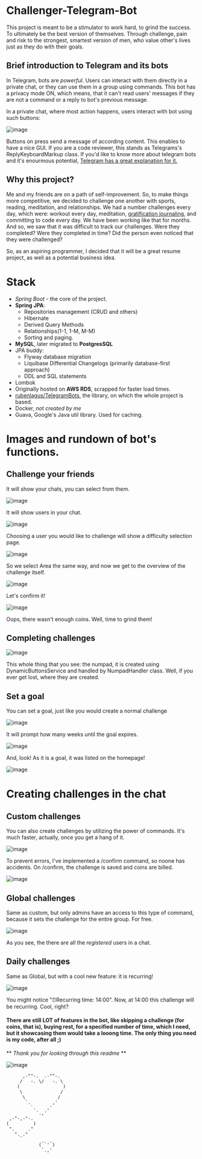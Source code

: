 # Challenger-Telegram-Bot
This project is meant to be a stimulator to work hard, to grind the success. To ultimately be the best version of themselves. Through challenge, pain and risk to the strongest, smartest version of men, who value other's lives just as they do with their goals.
## Brief introduction to Telegram and its bots
In Telegram, bots are *powerful*. Users can interact with them directly in a private chat, or they can use them in a group using commands. This bot has a privacy mode ON, which means, that it can't read users' messages if they are not a command or a reply to bot's previous message.

In a private chat, where most action happens, users interact with bot using such buttons:

![image](https://user-images.githubusercontent.com/108194191/192120732-9d2d0b70-8bd0-45cc-b9e7-22e557268d2a.png)

Buttons on press send a message of according content. This enables to have a nice GUI.
If you are a code reviewer, this stands as Telegrams's ReplyKeyboardMarkup class.
If you'd like to know more about telegram bots and it's enourmous potential, [Telegram has a great explanation for it.](https://core.telegram.org/bots "Telegram has a great explanation for it.")

## Why this project?
Me and my friends are on a path of self-improvement. So, to make things more competitive, we decided to challenge one another with sports, reading, meditation, and relationships. We had a number challenges every day, which were: workout every day, meditation, [gratification journaling](https://blog.mindvalley.com/gratitude-journal/), and committing to code every day. We have been working like that for months.
And so, we saw that it was difficult to track our challenges. Were they completed? Were they completed in time? Did the person even noticed that they were challenged?

So, as an aspiring programmer, I decided that it will be a great resume project, as well as a potential business idea.

# Stack

 - *Spring Boot* - the core of the project.
 - **Spring JPA**:
   - Repositories management (CRUD and others)
    - Hibernate 
    - Derived Query Methods
    - Relationships(1-1, 1-M, M-M)
    - Sorting and paging.
- **MySQL**, later migrated to **PostgresSQL**
- JPA buddy:
  - Flyway database migration 
  - Liquibase Differential Changelogs (primarily database-first approach)
  - DDL and SQL statements
- Lombok 
- Originally hosted on **AWS RDS**, scrapped for faster load times.
- [rubenlagus/TelegramBots](https://github.com/rubenlagus/TelegramBots), the library, on which the whole project is based.
- Docker, *not created by me*
- Guava, Google's Java util library. Used for caching.

# Images and rundown of bot's functions.

## Challenge your friends

It will show your chats, you can select from them.

![image](https://user-images.githubusercontent.com/108194191/192134975-f5d0cff3-ad08-46bc-87cc-347a5e321c31.png)

It will show users in your chat.

![image](https://user-images.githubusercontent.com/108194191/192135207-51d9e191-e9ea-4b74-9d99-469212b1c0bc.png)

Choosing a user you would like to challenge will show a difficulty selection page.

![image](https://user-images.githubusercontent.com/108194191/192135499-cbf010a3-0497-4aae-a1e6-75f602678dee.png)

So we select Area the same way, and now we get to the overview of the challenge itself. 

![image](https://user-images.githubusercontent.com/108194191/192135801-a1ffe31f-96aa-4037-8fa2-48621b030643.png)

Let's confirm it! 

![image](https://user-images.githubusercontent.com/108194191/192135826-0f176a76-2e39-4f82-bd3a-8b807364812d.png)

Oops, there wasn't enough coins. Well, time to grind them!

## Completing challenges

![image](https://user-images.githubusercontent.com/108194191/192139252-9764b311-5447-4f64-99ec-1c8a6b640e3a.png)

This whole thing that you see: the numpad, it is created using DynamicButtonsService and handled by NumpadHandler class. Well, if you ever get lost, where they are created.

## Set a goal

You can set a goal, just like you would create a normal challenge

![image](https://user-images.githubusercontent.com/108194191/192134669-7624c61f-1c9f-416b-a1c4-ad16b18e239d.png)

It will prompt how many weeks until the goal expires.

![image](https://user-images.githubusercontent.com/108194191/192134754-ae81acfa-4dbb-45e6-8d2c-aa1e503bfd75.png)

And, look! As it is a goal, it was listed on the homepage!

![image](https://user-images.githubusercontent.com/108194191/192139563-51f84f4f-c08f-4036-8b0b-b6c94bbec6ff.png)

# Creating challenges in the chat
## Custom challenges

You can also create challenges by utilizing the power of commands. It's much faster, actually, once you get a hang of it.

![image](https://user-images.githubusercontent.com/108194191/192139806-4a20777a-6982-4f55-83e0-61a6f1b18a35.png)

To prevent errors, I've implemented a /confirm command, so noone has accidents. On /confirm, the challenge is saved and coins are billed.

![image](https://user-images.githubusercontent.com/108194191/192139992-d6906e04-a0be-44fd-9752-3090e09525fd.png)

## Global challenges

Same as custom, but only admins have an access to this type of command, because it sets the challenge for the entire group. For free.

![image](https://user-images.githubusercontent.com/108194191/192140124-05c48483-083e-4b38-ba31-cce08f8a5a91.png)

As you see, the there are all the *registered* users in a chat.

## Daily challenges

Same as Global, but with a cool new feature: it is recurring!

![image](https://user-images.githubusercontent.com/108194191/192141556-597ad1b2-f554-4731-a915-2731c9c17a60.png)

You might notice "⏰Recurring time: 14:00". Now, at 14:00 this challenge will be recurring. Cool, right?

#### There are still LOT of features in the bot, like skipping a challenge (for coins, that is), buying rest, for a specified number of time, which I need, but it showcasing them would take a looong time. The only thing you need is my code, after all ;)

** *Thank you for looking through this readme* ** 

![image](https://mir-s3-cdn-cf.behance.net/project_modules/disp/ce7dc693658133.5e98adbf743e2.gif)


          ,-""-.  .-""-.
         /   -. \/   -. \
        (                )
         \              /
          \            /
           `.        ,'
             `.    ,' 
               `.,'
     ,-"-,-"-.
    (         )
     ".     ."
       "._." 
                 _  _
                ( `' )
                 `.,'
